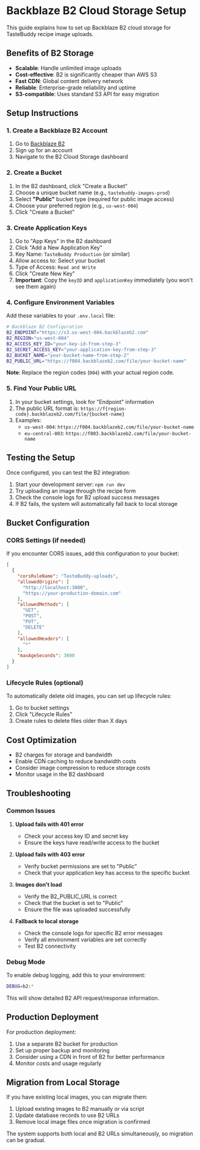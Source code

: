 # Backblaze B2 Cloud Storage Setup

This guide explains how to set up Backblaze B2 cloud storage for TasteBuddy recipe image uploads.

## Benefits of B2 Storage

- **Scalable**: Handle unlimited image uploads
- **Cost-effective**: B2 is significantly cheaper than AWS S3
- **Fast CDN**: Global content delivery network
- **Reliable**: Enterprise-grade reliability and uptime
- **S3-compatible**: Uses standard S3 API for easy migration

## Setup Instructions

### 1. Create a Backblaze B2 Account

1. Go to [Backblaze B2](https://www.backblaze.com/b2/cloud-storage.html)
2. Sign up for an account
3. Navigate to the B2 Cloud Storage dashboard

### 2. Create a Bucket

1. In the B2 dashboard, click "Create a Bucket"
2. Choose a unique bucket name (e.g., `tastebuddy-images-prod`)
3. Select **"Public"** bucket type (required for public image access)
4. Choose your preferred region (e.g., `us-west-004`)
5. Click "Create a Bucket"

### 3. Create Application Keys

1. Go to "App Keys" in the B2 dashboard
2. Click "Add a New Application Key"
3. Key Name: `TasteBuddy Production` (or similar)
4. Allow access to: Select your bucket
5. Type of Access: `Read and Write`
6. Click "Create New Key"
7. **Important**: Copy the `keyID` and `applicationKey` immediately (you won't see them again)

### 4. Configure Environment Variables

Add these variables to your `.env.local` file:

```bash
# Backblaze B2 Configuration
B2_ENDPOINT="https://s3.us-west-004.backblazeb2.com"
B2_REGION="us-west-004"
B2_ACCESS_KEY_ID="your-key-id-from-step-3"
B2_SECRET_ACCESS_KEY="your-application-key-from-step-3"
B2_BUCKET_NAME="your-bucket-name-from-step-2"
B2_PUBLIC_URL="https://f004.backblazeb2.com/file/your-bucket-name"
```

**Note**: Replace the region codes (`004`) with your actual region code.

### 5. Find Your Public URL

1. In your bucket settings, look for "Endpoint" information
2. The public URL format is: `https://f{region-code}.backblazeb2.com/file/{bucket-name}`
3. Examples:
   - `us-west-004`: `https://f004.backblazeb2.com/file/your-bucket-name`
   - `eu-central-003`: `https://f003.backblazeb2.com/file/your-bucket-name`

## Testing the Setup

Once configured, you can test the B2 integration:

1. Start your development server: `npm run dev`
2. Try uploading an image through the recipe form
3. Check the console logs for B2 upload success messages
4. If B2 fails, the system will automatically fall back to local storage

## Bucket Configuration

### CORS Settings (if needed)

If you encounter CORS issues, add this configuration to your bucket:

```json
[
  {
    "corsRuleName": "TasteBuddy-uploads",
    "allowedOrigins": [
      "http://localhost:3000",
      "https://your-production-domain.com"
    ],
    "allowedMethods": [
      "GET",
      "POST",
      "PUT",
      "DELETE"
    ],
    "allowedHeaders": [
      "*"
    ],
    "maxAgeSeconds": 3600
  }
]
```

### Lifecycle Rules (optional)

To automatically delete old images, you can set up lifecycle rules:

1. Go to bucket settings
2. Click "Lifecycle Rules"
3. Create rules to delete files older than X days

## Cost Optimization

- B2 charges for storage and bandwidth
- Enable CDN caching to reduce bandwidth costs
- Consider image compression to reduce storage costs
- Monitor usage in the B2 dashboard

## Troubleshooting

### Common Issues

1. **Upload fails with 401 error**
   - Check your access key ID and secret key
   - Ensure the keys have read/write access to the bucket

2. **Upload fails with 403 error**
   - Verify bucket permissions are set to "Public"
   - Check that your application key has access to the specific bucket

3. **Images don't load**
   - Verify the B2_PUBLIC_URL is correct
   - Check that the bucket is set to "Public"
   - Ensure the file was uploaded successfully

4. **Fallback to local storage**
   - Check the console logs for specific B2 error messages
   - Verify all environment variables are set correctly
   - Test B2 connectivity

### Debug Mode

To enable debug logging, add this to your environment:

```bash
DEBUG=b2:*
```

This will show detailed B2 API request/response information.

## Production Deployment

For production deployment:

1. Use a separate B2 bucket for production
2. Set up proper backup and monitoring
3. Consider using a CDN in front of B2 for better performance
4. Monitor costs and usage regularly

## Migration from Local Storage

If you have existing local images, you can migrate them:

1. Upload existing images to B2 manually or via script
2. Update database records to use B2 URLs
3. Remove local image files once migration is confirmed

The system supports both local and B2 URLs simultaneously, so migration can be gradual.